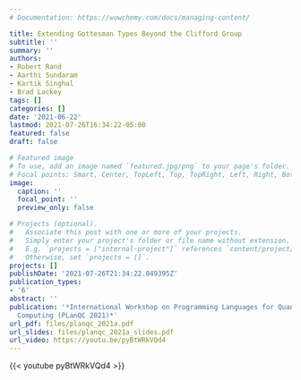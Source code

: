 ```yaml
---
# Documentation: https://wowchemy.com/docs/managing-content/

title: Extending Gottesman Types Beyond the Clifford Group
subtitle: ''
summary: ''
authors:
- Robert Rand
- Aarthi Sundaram
- Kartik Singhal
- Brad Lackey
tags: []
categories: []
date: '2021-06-22'
lastmod: 2021-07-26T16:34:22-05:00
featured: false
draft: false

# Featured image
# To use, add an image named `featured.jpg/png` to your page's folder.
# Focal points: Smart, Center, TopLeft, Top, TopRight, Left, Right, BottomLeft, Bottom, BottomRight.
image:
  caption: ''
  focal_point: ''
  preview_only: false

# Projects (optional).
#   Associate this post with one or more of your projects.
#   Simply enter your project's folder or file name without extension.
#   E.g. `projects = ["internal-project"]` references `content/project/deep-learning/index.md`.
#   Otherwise, set `projects = []`.
projects: []
publishDate: '2021-07-26T21:34:22.049395Z'
publication_types:
- '6'
abstract: ''
publication: '*International Workshop on Programming Languages for Quantum
  Computing (PLanQC 2021)*'
url_pdf: files/planqc_2021a.pdf
url_slides: files/planqc_2021a_slides.pdf
url_video: https://youtu.be/pyBtWRkVQd4
---
```


<p>
{{< youtube pyBtWRkVQd4 >}}
</p>


